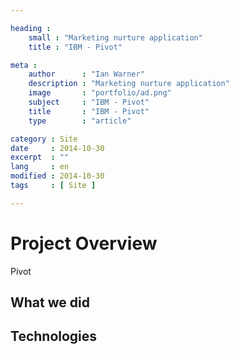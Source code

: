 ```yaml
---

heading :
    small : "Marketing nurture application"
    title : "IBM - Pivot"

meta :
    author      : "Ian Warner"
    description : "Marketing nurture application"
    image       : "portfolio/ad.png"
    subject     : "IBM - Pivot"
    title       : "IBM - Pivot"
    type        : "article"

category : Site
date     : 2014-10-30
excerpt  : ""
lang     : en
modified : 2014-10-30
tags     : [ Site ]

---
```


# Project Overview

Pivot

## What we did

## Technologies
